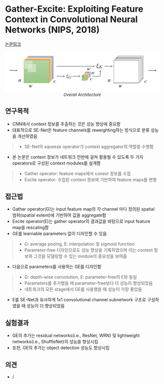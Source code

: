 # Gather-Excite: Exploiting Feature Context in Convolutional Neural Networks (NIPS, 2018)

[논문링크](https://proceedings.neurips.cc/paper/2018/hash/dc363817786ff182b7bc59565d864523-Abstract.html)

<p align="center">
    <img width="600" alt='fig1' src="../img/hu2018gather.png?raw=true"></br>
    <em><font size=2>Overall Architecture</font></em>
</p>

## 연구목적
- CNN에서 context 정보를 추출하는 것은 성능 향상에 중요함
- 대표적으로 SE-Net은 feature channels를 reweighting하는 방식으로 분류 성능을 개선하였음
> - SE-Net의 squeeze operator가 context aggregator의 역할을 수행함
- 본 논문은 context 정보가 네트워크 전반에 걸쳐 활용될 수 있도록 두 가지 operators로 구성된 context modules를 설계함
> - Gather operator: feature maps에서 conext 정보를 수집
> - Excite operator: 수집된 context 정보에 기반하여 feature maps를 변형

## 접근법
- Gather operator(G)는 input feature map의 각 channel 마다 정의된 spatial 범위(spatial extent)에 기반하여 값을 aggregate함
- Excite operator(E)는 gather operator의 결과값을 바탕으로 input feature map을 rescaling함
- GE를 learnable parameters 없이 디자인할 수 있음
> - G: average poolng, E: interpolation 및 sigmoid function
> - Parameter-free 디자인으로도 성능 향상을 기록하였으며 이는 context 정보와 그것을 모델링할 수 있는 module의 중요성을 보여줌
- 다음으로 parameters를 사용하는 GE를 디자인함
> - G: depth-wise convolution, E: parameter-free의 E와 동일
> - Parameters를 추가했을 때 parameter-free보다 더 성능이 향상되었음
> - 네트워크의 모든 stage에서 GE를 사용했을 때 성능이 가장 좋았음
- E를 SE-Net과 유사하게 1x1 convolutional channel subnetwork 구조로 구성하였을 때 성능이 더 향상되었음

## 실험결과
- GE의 추가는 residual networks(i.e., ResNet, WRN) 및 lightweight networks(i.e., ShuffleNet)의 성능을 향상시킴
- 또한, GE의 추가는 object detection 성능도 향상시킴

## 의견
- /